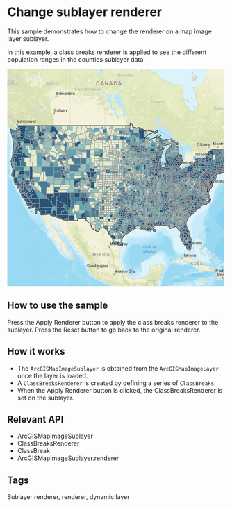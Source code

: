 # Change sublayer renderer

This sample demonstrates how to change the renderer on a map image layer sublayer.

In this example, a class breaks renderer is applied to see the different population ranges in the counties sublayer data.

![](screenshot.png)

## How to use the sample
Press the Apply Renderer button to apply the class breaks renderer to the sublayer. Press the Reset button to go back to the original renderer.

## How it works
- The `ArcGISMapImageSublayer` is obtained from the `ArcGISMapImageLayer` once the layer is loaded.
- A `ClassBreaksRenderer` is created by defining a series of `ClassBreaks`.
- When the Apply Renderer button is clicked, the ClassBreaksRenderer is set on the sublayer.

## Relevant API
- ArcGISMapImageSublayer
- ClassBreaksRenderer
- ClassBreak
- ArcGISMapImageSublayer.renderer

## Tags
Sublayer renderer, renderer, dynamic layer

